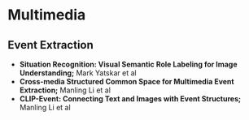 # Multimedia




## Event Extraction
- **Situation Recognition: Visual Semantic Role Labeling for Image Understanding;** Mark Yatskar et al
- **Cross-media Structured Common Space for Multimedia Event Extraction;** Manling Li et al 
- **CLIP-Event: Connecting Text and Images with Event Structures;** Manling Li et al
